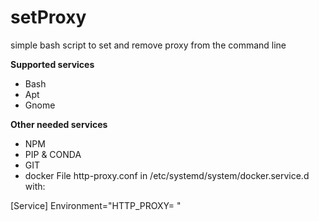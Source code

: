 # setProxy
simple bash script to set and remove proxy from the command line

**Supported services**

* Bash
* Apt
* Gnome

**Other needed services**

* NPM
* PIP & CONDA
* GIT
* docker
File http-proxy.conf in /etc/systemd/system/docker.service.d with:

[Service]
Environment="HTTP_PROXY=  "
